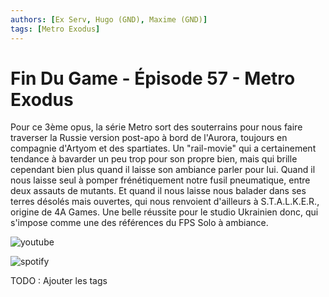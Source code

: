 ```yaml
---
authors: [Ex Serv, Hugo (GND), Maxime (GND)]
tags: [Metro Exodus]
---
```


# Fin Du Game - Épisode 57 - Metro Exodus

Pour ce 3ème opus, la série Metro sort des souterrains pour nous faire traverser la Russie version post-apo à bord de l'Aurora, toujours en compagnie d'Artyom et des spartiates. Un "rail-movie" qui a certainement tendance à bavarder un peu trop pour son propre bien, mais qui brille cependant bien plus quand il laisse son ambiance parler pour lui. Quand il nous laisse seul à pomper frénétiquement notre fusil pneumatique, entre deux assauts de mutants. Et quand il nous laisse nous balader dans ses terres désolés mais ouvertes, qui nous renvoient d'ailleurs à S.T.A.L.K.E.R., origine de 4A Games. Une belle réussite pour le studio Ukrainien donc, qui s'impose comme une des références du FPS Solo à ambiance.

![youtube](https://www.youtube.com/watch?v=ZGDkF9jptmg)

![spotify](https://open.spotify.com/episode/2EfeTxGgF8M17Fur3icP5V?si=c8e3af6dd38844ca)

TODO : Ajouter les tags
